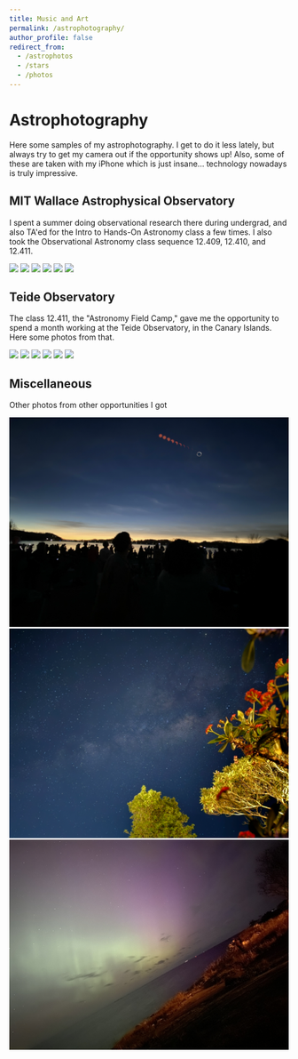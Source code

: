 ```yaml
---
title: Music and Art
permalink: /astrophotography/
author_profile: false
redirect_from:
  - /astrophotos
  - /stars
  - /photos
---
```

# Astrophotography

Here some samples of my astrophotography. I get to do it less lately, but always try to get my camera out if the opportunity shows up! Also, some of these are taken with my iPhone which is just insane... technology nowadays is truly impressive.

## MIT Wallace Astrophysical Observatory

I spent a summer doing observational research there during undergrad, and also TA'ed for the Intro to Hands-On Astronomy class a few times. I also took the Observational Astronomy class sequence 12.409, 12.410, and 12.411.

![](images/astrophots/ast-pho20250808102348.png)
![](images/astrophots/ast-pho20250808102517.png)
![](images/astrophots/ast-pho20250808102550.png)
![](images/astrophots/ast-pho20250808102630.png)
![](images/astrophots/ast-pho20250808102648.png)
![](images/astrophots/ast-pho20250808103047.png)
## Teide Observatory

The class 12.411, the "Astronomy Field Camp," gave me the opportunity to spend a month working at the Teide Observatory, in the Canary Islands. Here some photos from that.

![](images/astrophots/ast-pho20250808103425.png)
![](images/astrophots/ast-pho20250808103523.png)
![](images/astrophots/ast-pho20250808103549.png)
![](images/astrophots/ast-pho20250808103617.png)
![](images/astrophots/ast-pho20250808103633.png)
![](images/astrophots/ast-pho20250808103709.png)
## Miscellaneous
Other photos from other opportunities I got

![](images/astrophots/ast-pho20250808103221.png)
![](images/astrophots/ast-pho20250808104300.png)
![](images/astrophots/northern-lights.jpeg)
